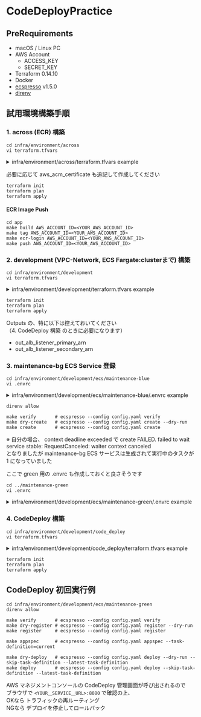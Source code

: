 # CodeDeployPractice

## PreRequirements
- macOS / Linux PC
- AWS Account
    - ACCESS_KEY
    - SECRET_KEY
- Terraform 0.14.10
- Docker
- [ecspresso](https://github.com/kayac/ecspresso) v1.5.0
- [direnv](https://github.com/direnv/direnv)


## 試用環境構築手順

### 1. across (ECR) 構築

```
cd infra/environment/across
vi terraform.tfvars
```

<details><summary>infra/environment/across/terraform.tfvars example</summary>

```
aws_access_key = "<YOUR_ACCESS_KEY>"
aws_secret_key = "<YOUR_SECRET_KEY>"
region = "<YOUR_REGION>"
```

</details>

必要に応じて aws_acm_certificate も追記して作成してください

``` 
terraform init
terraform plan 
terraform apply
```

#### ECR Image Push

``` 
cd app
make build AWS_ACCOUNT_ID=<YOUR_AWS_ACCOUNT_ID>
make tag AWS_ACCOUNT_ID=<YOUR_AWS_ACCOUNT_ID>
make ecr-login AWS_ACCOUNT_ID=<YOUR_AWS_ACCOUNT_ID>
make push AWS_ACCOUNT_ID=<YOUR_AWS_ACCOUNT_ID>
```


### 2. development (VPC-Network, ECS Fargate:clusterまで) 構築

```
cd infra/environment/development
vi terraform.tfvars
```

<details><summary>infra/environment/development/terraform.tfvars example</summary>

```
aws_access_key = "<YOUR_ACCESS_KEY>"
aws_secret_key = "<YOUR_SECRET_KEY>"
region = "<YOUR_REGION>"

account_id = "<YOUR_AWS_ACCOUNT_ID>"

dns_zone_id = "<YOUR_DNS_ZONE_ID>"
wc_certificate_arn = "<YOUR_DNS_CERTIFICATE_ARN>"

ecs_service_name = "maintenance-bg"
```

</details>

``` 
terraform init
terraform plan 
terraform apply
```

Outputs の、特に以下は控えておいてください  
（4. CodeDeploy 構築 のときに必要になります）
- out_alb_listener_primary_arn
- out_alb_listener_secondary_arn


### 3. maintenance-bg ECS Service 登録

```
cd infra/environment/development/ecs/maintenance-blue
vi .envrc
```

<details><summary>infra/environment/development/ecs/maintenance-blue/.envrc example</summary>

```
export AWS_ACCESS_KEY_ID="<YOUR_ACCESS_KEY>"
export AWS_SECRET_ACCESS_KEY="<YOUR_SECRET_KEY>"

export AWS_DEFAULT_REGION="<YOUR_REGION>"

export TF_VAR_ENV_PRODUCT_NAME="dev-codedeploy-practice"
export TF_VAR_ECS_SERVICE_NAME_BG="maintenance-bg"

export ECR_IMAGE_REPO="<YOUR_AWS_ACCOUNT_ID>.dkr.ecr.<YOUR_REGION>.amazonaws.com/codedeploy-practice/maintenance:"
export ECR_IMAGE_TAG="blue"
```

</details>

```
direnv allow

make verify       # ecspresso --config config.yaml verify
make dry-create   # ecspresso --config config.yaml create --dry-run
make create       # ecspresso --config config.yaml create
```

※ 自分の場合、 context deadline exceeded で create FAILED. failed to wait service stable: RequestCanceled: waiter context canceled  
となりましたが maintenance-bg ECS サービスは生成されて実行中のタスクが 1 になっていました


ここで green 用の .envrc も作成しておくと良さそうです

```
cd ../maintenance-green
vi .envrc
```


<details><summary>infra/environment/development/ecs/maintenance-green/.envrc example</summary>

```
export AWS_ACCESS_KEY_ID="<YOUR_ACCESS_KEY>"
export AWS_SECRET_ACCESS_KEY="<YOUR_SECRET_KEY>"

export AWS_DEFAULT_REGION="<YOUR_REGION>"

export TF_VAR_ENV_PRODUCT_NAME="dev-codedeploy-practice"
export TF_VAR_ECS_SERVICE_NAME_BG="maintenance-bg"

export ECR_IMAGE_REPO="<YOUR_AWS_ACCOUNT_ID>.dkr.ecr.<YOUR_REGION>.amazonaws.com/codedeploy-practice/maintenance:"
export ECR_IMAGE_TAG="green"
```

</details>


### 4. CodeDeploy 構築

```
cd infra/environment/development/code_deploy
vi terraform.tfvars
```

<details><summary>infra/environment/development/code_deploy/terraform.tfvars example</summary>

```
aws_access_key = "<YOUR_ACCESS_KEY>"
aws_secret_key = "<YOUR_SECRET_KEY>"
region = "<YOUR_REGION>"

account_id = "<YOUR_AWS_ACCOUNT_ID>"

primary_listener_arn = "<PRIMARY_LISTENER_ARN>"
secondary_listener_arn = "<SECONDARY_LISTENER_ARN>"
tg_blue_name = "dev-codedeploy-practice-blue"
tg_green_name = "dev-codedeploy-practice-green"

ecs_cluster_name = "dev-codedeploy-practice"
ecs_service_name = "maintenance-bg"
```

</details>

``` 
terraform init
terraform plan 
terraform apply
```


## CodeDeploy 初回実行例

```
cd infra/environment/development/ecs/maintenance-green
direnv allow

make verify       # ecspresso --config config.yaml verify
make dry-register # ecspresso --config config.yaml register --dry-run
make register     # ecspresso --config config.yaml register

make appspec      # ecspresso --config config.yaml appspec --task-definition=current

make dry-deploy   # ecspresso --config config.yaml deploy --dry-run --skip-task-definition --latest-task-definition
make deploy       # ecspresso --config config.yaml deploy --skip-task-definition --latest-task-definition
```

AWS マネジメントコンソールの CodeDeploy 管理画面が呼び出されるので  
ブラウザで `<YOUR＿SERVICE＿URL>:8080` で確認の上、  
OKなら トラフィックの再ルーティング  
NGなら デプロイを停止してロールバック   
